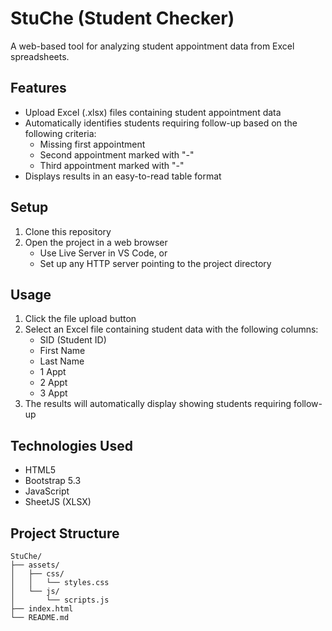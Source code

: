 # StuChe (Student Checker)

A web-based tool for analyzing student appointment data from Excel spreadsheets.

## Features

- Upload Excel (.xlsx) files containing student appointment data
- Automatically identifies students requiring follow-up based on the following criteria:
  - Missing first appointment
  - Second appointment marked with "-"
  - Third appointment marked with "-"
- Displays results in an easy-to-read table format

## Setup

1. Clone this repository
2. Open the project in a web browser
   - Use Live Server in VS Code, or
   - Set up any HTTP server pointing to the project directory

## Usage

1. Click the file upload button
2. Select an Excel file containing student data with the following columns:
   - SID (Student ID)
   - First Name
   - Last Name
   - 1 Appt
   - 2 Appt
   - 3 Appt
3. The results will automatically display showing students requiring follow-up

## Technologies Used

- HTML5
- Bootstrap 5.3
- JavaScript
- SheetJS (XLSX)

## Project Structure

```
StuChe/
├── assets/
│   ├── css/
│   │   └── styles.css
│   └── js/
│       └── scripts.js
├── index.html
└── README.md
```
